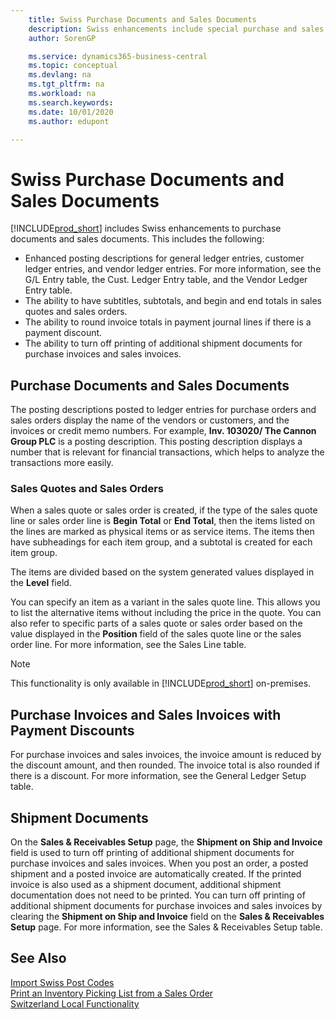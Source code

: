 ```yaml
---
    title: Swiss Purchase Documents and Sales Documents
    description: Swiss enhancements include special purchase and sales document features.    
    author: SorenGP

    ms.service: dynamics365-business-central
    ms.topic: conceptual
    ms.devlang: na
    ms.tgt_pltfrm: na
    ms.workload: na
    ms.search.keywords:
    ms.date: 10/01/2020
    ms.author: edupont

---
```

# Swiss Purchase Documents and Sales Documents
[!INCLUDE[prod_short](../../includes/prod_short.md)] includes Swiss enhancements to purchase documents and sales documents. This includes the following:  

- Enhanced posting descriptions for general ledger entries, customer ledger entries, and vendor ledger entries. For more information, see the G/L Entry table, the Cust. Ledger Entry table, and the Vendor Ledger Entry table.  
- The ability to have subtitles, subtotals, and begin and end totals in sales quotes and sales orders.  
- The ability to round invoice totals in payment journal lines if there is a payment discount.  
- The ability to turn off printing of additional shipment documents for purchase invoices and sales invoices.  

## Purchase Documents and Sales Documents  
The posting descriptions posted to ledger entries for purchase orders and sales orders display the name of the vendors or customers, and the invoices or credit memo numbers. For example, **Inv. 103020/ The Cannon Group PLC** is a posting description. This posting description displays a number that is relevant for financial transactions, which helps to analyze the transactions more easily.  

### Sales Quotes and Sales Orders  
When a sales quote or sales order is created, if the type of the sales quote line or sales order line is **Begin Total** or **End Total**, then the items listed on the lines are marked as physical items or as service items. The items then have subheadings for each item group, and a subtotal is created for each item group.  

The items are divided based on the system generated values displayed in the **Level** field.  

You can specify an item as a variant in the sales quote line. This allows you to list the alternative items without including the price in the quote. You can also refer to specific parts of a sales quote or sales order based on the value displayed in the **Position** field of the sales quote line or the sales order line. For more information, see the Sales Line table.  

> [!NOTE]
> This functionality is only available in [!INCLUDE[prod_short](../../includes/prod_short.md)] on-premises.

## Purchase Invoices and Sales Invoices with Payment Discounts  
For purchase invoices and sales invoices, the invoice amount is reduced by the discount amount, and then rounded. The invoice total is also rounded if there is a discount. For more information, see the General Ledger Setup table.  

## Shipment Documents  
On the **Sales & Receivables Setup** page, the **Shipment on Ship and Invoice** field is used to turn off printing of additional shipment documents for purchase invoices and sales invoices. When you post an order, a posted shipment and a posted invoice are automatically created. If the printed invoice is also used as a shipment document, additional shipment documentation does not need to be printed. You can turn off printing of additional shipment documents for purchase invoices and sales invoices by clearing the **Shipment on Ship and Invoice** field on the **Sales & Receivables Setup** page. For more information, see the Sales & Receivables Setup table.  

## See Also  
 [Import Swiss Post Codes](how-to-import-swiss-post-codes.md)   
 [Print an Inventory Picking List from a Sales Order](how-to-print-an-inventory-picking-list-from-a-sales-order.md)   
 [Switzerland Local Functionality](switzerland-local-functionality.md)
